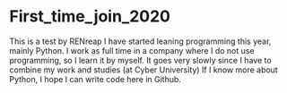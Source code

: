 # First_time_join_2020
This is a test by RENreap
I have started leaning programming this year, mainly Python. I work as full time in a company where I do not use programming, so I learn it by myself.
It goes very slowly since I have to combine my work and studies (at Cyber University)
If I know more about Python, I hope I can write code here in Github.
